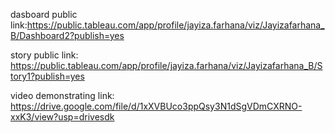 dasboard public link:https://public.tableau.com/app/profile/jayiza.farhana/viz/Jayizafarhana_B/Dashboard2?publish=yes

story public link: https://public.tableau.com/app/profile/jayiza.farhana/viz/Jayizafarhana_B/Story1?publish=yes

video demonstrating link: https://drive.google.com/file/d/1xXVBUco3ppQsy3N1dSgVDmCXRNO-xxK3/view?usp=drivesdk
